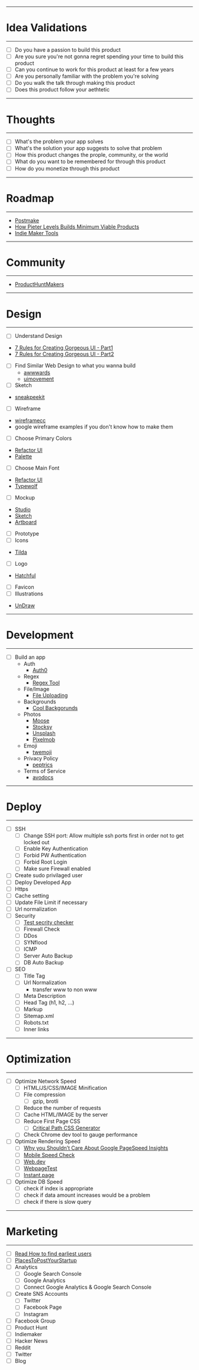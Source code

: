 -------------------------
# Idea Validations
-------------------------
- [ ] Do you have a passion to build this product
- [ ] Are you sure you're not gonna regret spending your time to build this product
- [ ] Can you continue to work for this product at least for a few years
- [ ] Are you personally familiar with the problem you're solving
- [ ] Do you walk the talk through making this product
- [ ] Does this product follow your aethtetic

--------------------------
# Thoughts
--------------------------
- [ ] What's the problem your app solves
- [ ] What's the solution your app suggests to solve that problem
- [ ] How this product changes the prople, community, or the world
- [ ] What do you want to be remembered for through this product
- [ ] How do you monetize through this product

----------------------------------------
# Roadmap
----------------------------------------
- [Postmake](https://postmake.io/)
- [How Pieter Levels Builds Minimum Viable Products](https://coastery.com/blog/how-pieter-levels-works/#Design_90)
- [Indie Maker Tools](https://www.indiemakers.tools/)

----------------------------------------
# Community
----------------------------------------
- [ProductHuntMakers](https://www.producthunt.com/makers)

----------------------------------------
# Design
----------------------------------------
- [ ] Understand Design
 - [7 Rules for Creating Gorgeous UI - Part1](https://medium.com/@erikdkennedy/7-rules-for-creating-gorgeous-ui-part-1-559d4e805cda)
 - [7 Rules for Creating Gorgeous UI - Part2](https://medium.com/@erikdkennedy/7-rules-for-creating-gorgeous-ui-part-2-430de537ba96)
- [ ] Find Similar Web Design to what you wanna build
  - [awwwards](https://www.awwwards.com/)
  - [uimovement](https://uimovement.com/)
- [ ] Sketch
 - [sneakpeekit](http://sneakpeekit.com/)
- [ ] Wireframe
 - [wireframecc](https://wireframe.cc/)
 - google wireframe examples if you don't know how to make them
- [ ] Choose Primary Colors
 - [Refactor UI](http://bit.ly/2SKsNIA)
 - [Palette](https://palettte.app/)
- [ ] Choose Main Font
 - [Refactor UI](http://bit.ly/2SKsNIA)
 - [Typewolf](https://www.typewolf.com/)
- [ ] Mockup
 - [Studio](https://studio.design)
 - [Sketch](https://www.sketchapp.com/)
 - [Artboard](https://artboard.studio/)
- [ ] Prototype
- [ ] Icons
 - [Tilda](https://tilda.cc/free-icons/)
- [ ] Logo
 - [Hatchful](https://hatchful.shopify.com)
- [ ] Favicon
- [ ] Illustrations
 - [UnDraw](https://undraw.co/illustrations)

----------------------------------------
# Development
----------------------------------------
- [ ] Build an app
  - Auth
    - [Auth0](https://auth0.com/)
  - Regex
    - [Regex Tool](https://regexr.com/)
  - File/Image
    - [File Uploading](https://pqina.nl/filepond/)
  - Backgrounds
    - [Cool Backgorunds](https://coolbackgrounds.io/)
  - Photos
    - [Moose](https://photos.icons8.com/)
    - [Stocksy](https://www.stocksy.com/)
    - [Unsplash](https://unsplash.com/)
    - [Pixelmob](https://pixelmob.co/)
  - Emoji
    - [twemoji](https://github.com/twitter/twemoji)
  - Privacy Policy
    - [peptrics](https://www.peptrics.com/)
  - Terms of Service
  	- [avodocs](https://www.avodocs.com/)

----------------------------------------
# Deploy
----------------------------------------
- [ ] SSH
  - [ ] Change SSH port: Allow multiple ssh ports first in order not to get locked out
  - [ ] Enable Key Authentication
  - [ ] Forbid PW Authentication
  - [ ] Forbid Root Login
  - [ ] Make sure Firewall enabled
- [ ] Create sudo privilaged user
- [ ] Deploy Developed App
- [ ] Https
- [ ] Cache setting
- [ ] Update File Limit if necessary
- [ ] Url normalization
- [ ] Security
  - [ ] [Test secrity checker](https://securityheaders.com/)
  - [ ] Firewall Check
  - [ ] DDos
  - [ ] SYNflood
  - [ ] ICMP
  - [ ] Server Auto Backup
  - [ ] DB Auto Backup
- [ ] SEO
  - [ ] Title Tag
  - [ ] Url Normalization
    - transfer www to non www
  - [ ] Meta Description
  - [ ] Head Tag (h1, h2, ...)
  - [ ] Markup
  - [ ] Sitemap.xml
  - [ ] Robots.txt
  - [ ] Inner links

----------------------------------------
# Optimization
----------------------------------------
- [ ] Optimize Network Speed
  - [ ] HTML/JS/CSS/IMAGE Minification
  - [ ] File compression
    - [ ] gzip, brotli
  - [ ] Reduce the number of requests
  - [ ] Cache HTML/IMAGE by the server
  - [ ] Reduce First Page CSS
    - [ ] [Critical Path CSS Generator](https://jonassebastianohlsson.com/criticalpathcssgenerator/)
  - [ ] Check Chrome dev tool to gauge performance
- [ ] Optimize Rendering Speed
  - [ ] [Why you Shouldn’t Care About Google PageSpeed Insights](https://wp-rocket.me/blog/the-truth-about-google-pagespeed-insights/)
  - [ ] [Mobile Speed Check](https://www.thinkwithgoogle.com/feature/testmysite/)
  - [ ] [Web.dev](https://web.dev/measure/)
  - [ ] [WebpageTest](https://www.webpagetest.org/)
  - [ ] [Instant.page](https://instant.page/)
- [ ] Optimize DB Speed
  - [ ] check if index is appropriate
  - [ ] check if data amount increases would be a problem
  - [ ] check if there is slow query

----------------------------------------
# Marketing
----------------------------------------
- [ ] [Read How to find earliest users](http://bit.ly/2CwNvbI)
- [ ] [PlacesToPostYourStartup](https://github.com/mrcrilly/PlacesToPostYourStartup)
- [ ] Analytics
  - [ ] Google Search Console
  - [ ] Google Analytics
  - [ ] Connect Google Analytics & Google Search Console
- [ ] Create SNS Accounts
  - [ ] Twitter
  - [ ] Facebook Page
  - [ ] Instagram
- [ ] Facebook Group
- [ ] Product Hunt
- [ ] Indiemaker
- [ ] Hacker News
- [ ] Reddit
- [ ] Twitter
- [ ] Blog
